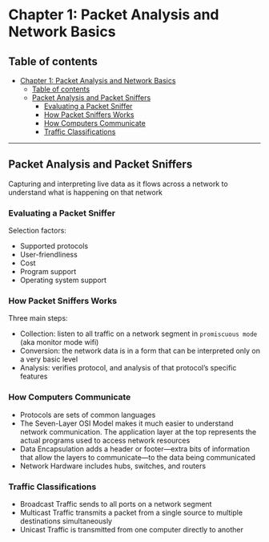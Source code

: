 # Chapter 1: Packet Analysis and Network Basics

## Table of contents

- [Chapter 1: Packet Analysis and Network Basics](#chapter-1-packet-analysis-and-network-basics)
  - [Table of contents](#table-of-contents)
  - [Packet Analysis and Packet Sniffers](#packet-analysis-and-packet-sniffers)
    - [Evaluating a Packet Sniffer](#evaluating-a-packet-sniffer)
    - [How Packet Sniffers Works](#how-packet-sniffers-works)
    - [How Computers Communicate](#how-computers-communicate)
    - [Traffic Classifications](#traffic-classifications)

---

## Packet Analysis and Packet Sniffers

Capturing and interpreting live data as it flows across a network to understand what is happening on that network 

### Evaluating a Packet Sniffer

Selection factors:
- Supported protocols
- User-friendliness
- Cost
- Program support
- Operating system support

### How Packet Sniffers Works

Three main steps:
- Collection: listen to all traffic on a network segment in `promiscuous mode` (aka monitor mode wifi)
- Conversion: the network data is in a form that can be interpreted 
only on a very basic level
- Analysis: verifies protocol, and analysis of that protocol’s specific features

### How Computers Communicate

- Protocols are sets of common languages
- The Seven-Layer OSI Model makes it much easier to understand network communication. The application layer at the top represents the actual programs used to access network resources
- Data Encapsulation adds a header or footer—extra bits of information that allow the layers to communicate—to the data being communicated
- Network Hardware includes hubs, switches, and routers

### Traffic Classifications

- Broadcast Traffic sends to all ports on a network segment
- Multicast Traffic transmits a packet from a single source to multiple 
destinations simultaneously
- Unicast Traffic is transmitted from one computer directly to another